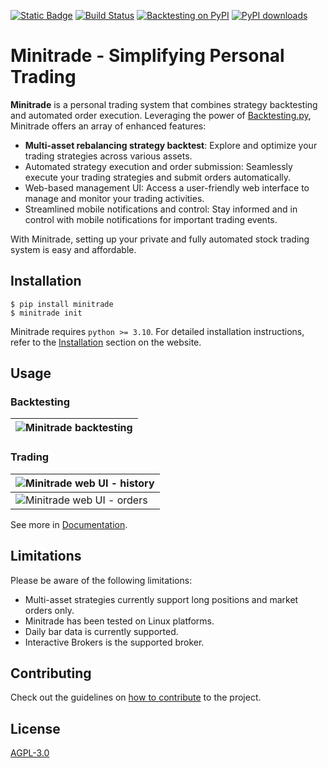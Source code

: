 [![Static Badge](https://img.shields.io/badge/Documentation-blue)](https://dodid.github.io/minitrade/)
[![Build Status](https://img.shields.io/github/actions/workflow/status/dodid/minitrade/test_code.yml?branch=main)](https://github.com/dodid/minitrade/actions)
[![Backtesting on PyPI](https://img.shields.io/pypi/v/minitrade.svg?color=blue)](https://pypi.org/project/minitrade)
[![PyPI downloads](https://img.shields.io/pypi/dm/minitrade.svg?color=skyblue)](https://pypi.org/project/minitrade)


# Minitrade - Simplifying Personal Trading

**Minitrade** is a personal trading system that combines strategy backtesting and automated order execution. Leveraging the power of [Backtesting.py](https://github.com/kernc/backtesting.py), Minitrade offers an array of enhanced features:

- **Multi-asset rebalancing strategy backtest**: Explore and optimize your trading strategies across various assets.
- Automated strategy execution and order submission: Seamlessly execute your trading strategies and submit orders automatically.
- Web-based management UI: Access a user-friendly web interface to manage and monitor your trading activities.
- Streamlined mobile notifications and control: Stay informed and in control with mobile notifications for important trading events.

With Minitrade, setting up your private and fully automated stock trading system is easy and affordable.

## Installation

    $ pip install minitrade
    $ minitrade init

Minitrade requires `python >= 3.10`. For detailed installation instructions, refer to the [Installation](https://dodid.github.io/minitrade/install/) section on the website.

## Usage

### Backtesting

| ![Minitrade backtesting](https://imgur.com/YkLPeTv.jpg) |
| ------------------------------------------------------- |

### Trading

| ![Minitrade web UI - history](<https://imgur.com/ittnlk7.png>) |
| -------------------------------------------------------------- |
| ![Minitrade web UI - orders](<https://imgur.com/2DAZ2W1.png>)  |

See more in [Documentation](https://dodid.github.io/minitrade/).

## Limitations

Please be aware of the following limitations:
- Multi-asset strategies currently support long positions and market orders only.
- Minitrade has been tested on Linux platforms.
- Daily bar data is currently supported.
- Interactive Brokers is the supported broker.

## Contributing

Check out the guidelines on [how to contribute](CONTRIBUTING.md) to the project.

## License

[AGPL-3.0](https://www.gnu.org/licenses/agpl-3.0.en.html)

